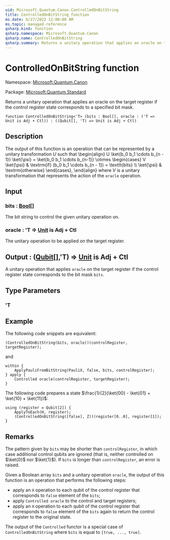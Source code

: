 ```yaml
---
uid: Microsoft.Quantum.Canon.ControlledOnBitString
title: ControlledOnBitString function
ms.date: 6/27/2022 12:00:00 AM
ms.topic: managed-reference
qsharp.kind: function
qsharp.namespace: Microsoft.Quantum.Canon
qsharp.name: ControlledOnBitString
qsharp.summary: Returns a unitary operation that applies an oracle on the target register if the control register state corresponds to a specified bit mask.
---
```


# ControlledOnBitString function

Namespace: [Microsoft.Quantum.Canon](xref:Microsoft.Quantum.Canon)

Package: [Microsoft.Quantum.Standard](https://nuget.org/packages/Microsoft.Quantum.Standard)


Returns a unitary operation that applies an oracle on the target register if the control register state corresponds to a specified bit mask.

```qsharp
function ControlledOnBitString<'T> (bits : Bool[], oracle : ('T => Unit is Adj + Ctl)) : ((Qubit[], 'T) => Unit is Adj + Ctl)
```


## Description

The output of this function is an operation that can be represented by aunitary transformation $U$ such that\begin{align}U \ket{b_0 b_1 \cdots b_{n - 1}} \ket{\psi} = \ket{b_0 b_1 \cdots b_{n-1}} \otimes\begin{cases}V \ket{\psi} & \textrm{if} (b_0 b_1 \cdots b_{n - 1}) = \texttt{bits} \\\\\ket{\psi} & \textrm{otherwise}\end{cases},\end{align}where $V$ is a unitary transformation that represents the action of the`oracle` operation.

## Input

### bits : [Bool](xref:microsoft.quantum.qsharp.valueliterals#bool-literals)[]

The bit string to control the given unitary operation on.


### oracle : 'T => [Unit](xref:microsoft.quantum.qsharp.valueliterals#unit-literal)  is Adj + Ctl

The unitary operation to be applied on the target register.



## Output : ([Qubit](xref:microsoft.quantum.qsharp.valueliterals#qubit-literals)[],'T) => [Unit](xref:microsoft.quantum.qsharp.valueliterals#unit-literal)  is Adj + Ctl

A unitary operation that applies `oracle` on the target register if the control register state corresponds to the bit mask `bits`.

## Type Parameters

### 'T



## Example

The following code snippets are equivalent:```qsharp(ControlledOnBitString(bits, oracle))(controlRegister, targetRegister);```and```qsharpwithin {    ApplyPauliFromBitString(PauliX, false, bits, controlRegister);} apply {    Controlled oracle(controlRegister, targetRegister);}```The following code prepares a state $\frac{1}{2}(\ket{00} - \ket{01} + \ket{10} + \ket{11})$:```qsharpusing (register = Qubit[2]) {    ApplyToEach(H, register);    (ControlledOnBitString([false], Z))(register[0..0], register[1]);}```

## Remarks

The pattern given by `bits` may be shorter than `controlRegister`,in which case additional control qubits are ignored (that is, neithercontrolled on $\ket{0}$ nor $\ket{1}$).If `bits` is longer than `controlRegister`, an error is raised.Given a Boolean array `bits` and a unitary operation `oracle`, the output of this functionis an operation that performs the following steps:* apply an `X` operation to each qubit of the control register that corresponds to `false` element of the `bits`;* apply `Controlled oracle` to the control and target registers;* apply an `X` operation to each qubit of the control register that corresponds to `false` element of the `bits` again to return the control register to the original state.The output of the `Controlled` functor is a special case of `ControlledOnBitString` where `bits` is equal to `[true, ..., true]`.